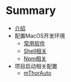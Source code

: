 # Summary

* [介绍](README.md)
* 配置MacOS开发环境
    * [常用软件](配置MacOS开发环境/常用软件.md)
    * [Shell相关](配置MacOS开发环境/Shell相关.md)
    * [Npm相关](配置MacOS开发环境/Npm相关.md)
* 项目启动相关配置
    * [mThorAuto](项目启动相关配置/mThorAuto.md)

